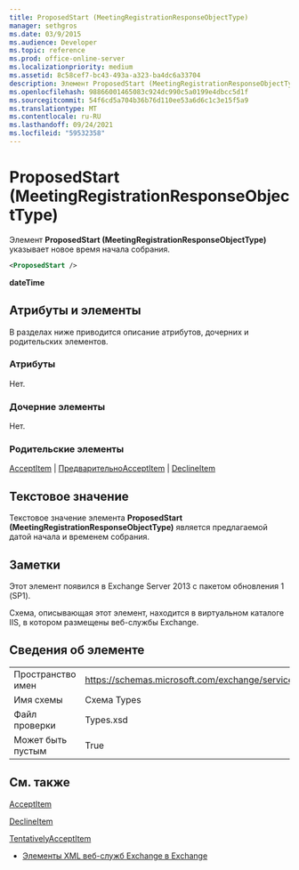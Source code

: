 ```yaml
---
title: ProposedStart (MeetingRegistrationResponseObjectType)
manager: sethgros
ms.date: 03/9/2015
ms.audience: Developer
ms.topic: reference
ms.prod: office-online-server
ms.localizationpriority: medium
ms.assetid: 8c58cef7-bc43-493a-a323-ba4dc6a33704
description: Элемент ProposedStart (MeetingRegistrationResponseObjectType) указывает новое время начала собрания.
ms.openlocfilehash: 98866001465083c924dc990c5a0199e4dbcc5d1f
ms.sourcegitcommit: 54f6cd5a704b36b76d110ee53a6d6c1c3e15f5a9
ms.translationtype: MT
ms.contentlocale: ru-RU
ms.lasthandoff: 09/24/2021
ms.locfileid: "59532358"
---
```

# <a name="proposedstart-meetingregistrationresponseobjecttype"></a>ProposedStart (MeetingRegistrationResponseObjectType)

Элемент **ProposedStart (MeetingRegistrationResponseObjectType)** указывает новое время начала собрания. 
  
```XML
<ProposedStart />
```

 **dateTime**
## <a name="attributes-and-elements"></a>Атрибуты и элементы

В разделах ниже приводится описание атрибутов, дочерних и родительских элементов.
  
### <a name="attributes"></a>Атрибуты

Нет.
  
### <a name="child-elements"></a>Дочерние элементы

Нет.
  
### <a name="parent-elements"></a>Родительские элементы

[AcceptItem](acceptitem.md)  |  [ПредварительноAcceptItem](tentativelyacceptitem.md)  |  [DeclineItem](declineitem.md)
  
## <a name="text-value"></a>Текстовое значение

Текстовое значение элемента **ProposedStart (MeetingRegistrationResponseObjectType)** является предлагаемой датой начала и временем собрания. 
  
## <a name="remarks"></a>Заметки

Этот элемент появился в Exchange Server 2013 с пакетом обновления 1 (SP1).
  
Схема, описывающая этот элемент, находится в виртуальном каталоге IIS, в котором размещены веб-службы Exchange.
  
## <a name="element-information"></a>Сведения об элементе

|||
|:-----|:-----|
|Пространство имен  <br/> |https://schemas.microsoft.com/exchange/services/2006/types  <br/> |
|Имя схемы  <br/> |Схема Types  <br/> |
|Файл проверки  <br/> |Types.xsd  <br/> |
|Может быть пустым  <br/> |True  <br/> |
   
## <a name="see-also"></a>См. также



[AcceptItem](acceptitem.md)
  
[DeclineItem](declineitem.md)
  
[TentativelyAcceptItem](tentativelyacceptitem.md)


- [Элементы XML веб-служб Exchange в Exchange](ews-xml-elements-in-exchange.md)

